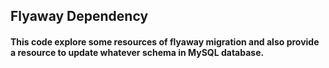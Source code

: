 ## Flyaway Dependency

#### This code explore some resources of flyaway migration and also provide a resource to update whatever schema in MySQL database. 
